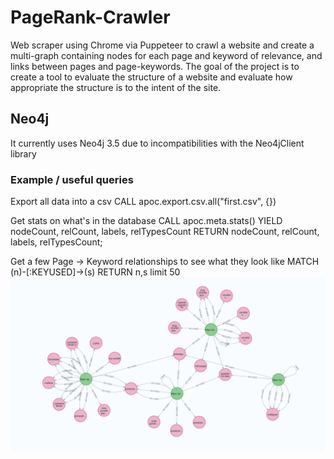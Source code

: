 # PageRank-Crawler

Web scraper using Chrome via Puppeteer to crawl a website and create a multi-graph containing nodes for each page and keyword of relevance, and links between pages and page-keywords.
The goal of the project is to create a tool to evaluate the structure of a website and evaluate how appropriate the structure is to the intent of the site.

## Neo4j
It currently uses Neo4j 3.5 due to incompatibilities with the Neo4jClient library

### Example / useful queries

Export all data into a csv
    CALL apoc.export.csv.all("first.csv", {})


Get stats on what's in the database
    CALL apoc.meta.stats()
    YIELD nodeCount, relCount, labels, relTypesCount
    RETURN nodeCount, relCount, labels, relTypesCount;

Get a few Page -> Keyword relationships to see what they look like
    MATCH (n)-[:KEYUSED]->(s) RETURN n,s limit 50
![page to keyword relationships in neo4j](/Pages-to-keywords.png "Page to Keyword Relationships")

